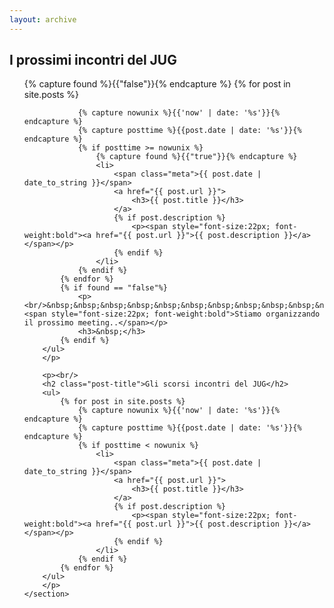 ```yaml
---
layout: archive
---
```

<div id="main" class="inner">
	<section class="clearfix">
		<h2 class="post-title">I prossimi incontri del JUG</h2>
		<p>
		<ul>
			{% capture found %}{{"false"}}{% endcapture %}
			{% for post in site.posts %}
			
				{% capture nowunix %}{{'now' | date: '%s'}}{% endcapture %}
				{% capture posttime %}{{post.date | date: '%s'}}{% endcapture %}
				{% if posttime >= nowunix %}
					{% capture found %}{{"true"}}{% endcapture %}
					<li>
						<span class="meta">{{ post.date | date_to_string }}</span>
						<a href="{{ post.url }}">
							<h3>{{ post.title }}</h3>
						</a>
						{% if post.description %}
							<p><span style="font-size:22px; font-weight:bold"><a href="{{ post.url }}">{{ post.description }}</a></span></p>
						{% endif %}
					</li>
				{% endif %}
			{% endfor %}
			{% if found == "false"%}
				<p><br/>&nbsp;&nbsp;&nbsp;&nbsp;&nbsp;&nbsp;&nbsp;&nbsp;&nbsp;&nbsp;&nbsp;&nbsp;&nbsp;&nbsp;&nbsp;<span style="font-size:22px; font-weight:bold">Stiamo organizzando il prossimo meeting..</span></p>
				<h3>&nbsp;</h3>
			{% endif %}
		</ul>
		</p>
		
		<p><br/>
		<h2 class="post-title">Gli scorsi incontri del JUG</h2>
		<ul>
			{% for post in site.posts %}
				{% capture nowunix %}{{'now' | date: '%s'}}{% endcapture %}
				{% capture posttime %}{{post.date | date: '%s'}}{% endcapture %}
				{% if posttime < nowunix %}
					<li>
						<span class="meta">{{ post.date | date_to_string }}</span>
						<a href="{{ post.url }}">
							<h3>{{ post.title }}</h3>
						</a>
						{% if post.description %}
							<p><span style="font-size:22px; font-weight:bold"><a href="{{ post.url }}">{{ post.description }}</a></span></p>
						{% endif %}
					</li>
				{% endif %}
			{% endfor %}
		</ul>
		</p>
	</section>
</div>
